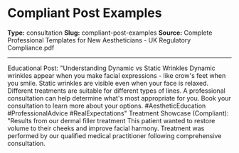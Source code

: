 # Compliant Post Examples

**Type:** consultation
**Slug:** compliant-post-examples
**Source:** Complete Professional Templates for New Aestheticians - UK Regulatory Compliance.pdf

---

Educational Post: "Understanding Dynamic vs Static Wrinkles
Dynamic wrinkles appear when you make facial expressions - like crow's feet when you smile. Static
wrinkles are visible even when your face is relaxed.
Different treatments are suitable for different types of lines. A professional consultation can help
determine what's most appropriate for you.
Book your consultation to learn more about your options.
#AestheticEducation #ProfessionalAdvice #RealExpectations"
Treatment Showcase (Compliant): "Results from our dermal filler treatment
This patient wanted to restore volume to their cheeks and improve facial harmony. Treatment was
performed by our qualified medical practitioner following comprehensive consultation.